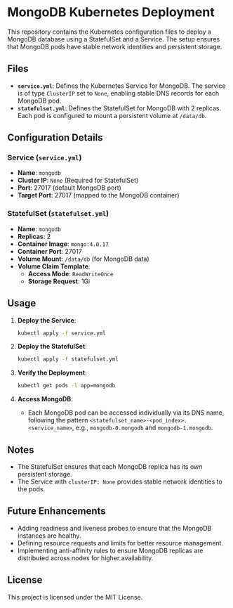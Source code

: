 # MongoDB Kubernetes Deployment

This repository contains the Kubernetes configuration files to deploy a MongoDB database using a StatefulSet and a Service. The setup ensures that MongoDB pods have stable network identities and persistent storage.

## Files

- **`service.yml`**: Defines the Kubernetes Service for MongoDB. The service is of type `ClusterIP` set to `None`, enabling stable DNS records for each MongoDB pod.
- **`statefulset.yml`**: Defines the StatefulSet for MongoDB with 2 replicas. Each pod is configured to mount a persistent volume at `/data/db`.

## Configuration Details

### Service (`service.yml`)
- **Name**: `mongodb`
- **Cluster IP**: `None` (Required for StatefulSet)
- **Port**: 27017 (default MongoDB port)
- **Target Port**: 27017 (mapped to the MongoDB container)

### StatefulSet (`statefulset.yml`)
- **Name**: `mongodb`
- **Replicas**: 2
- **Container Image**: `mongo:4.0.17`
- **Container Port**: 27017
- **Volume Mount**: `/data/db` (for MongoDB data)
- **Volume Claim Template**: 
  - **Access Mode**: `ReadWriteOnce`
  - **Storage Request**: 1Gi

## Usage

1. **Deploy the Service**:
   ```bash
   kubectl apply -f service.yml
   ```

2. **Deploy the StatefulSet**:
   ```bash
   kubectl apply -f statefulset.yml
   ```

3. **Verify the Deployment**:
   ```bash
   kubectl get pods -l app=mongodb
   ```

4. **Access MongoDB**:
   - Each MongoDB pod can be accessed individually via its DNS name, following the pattern `<statefulset_name>-<pod_index>.<service_name>`, e.g., `mongodb-0.mongodb` and `mongodb-1.mongodb`.

## Notes

- The StatefulSet ensures that each MongoDB replica has its own persistent storage.
- The Service with `clusterIP: None` provides stable network identities to the pods.

## Future Enhancements

- Adding readiness and liveness probes to ensure that the MongoDB instances are healthy.
- Defining resource requests and limits for better resource management.
- Implementing anti-affinity rules to ensure MongoDB replicas are distributed across nodes for higher availability.

## License

This project is licensed under the MIT License.
